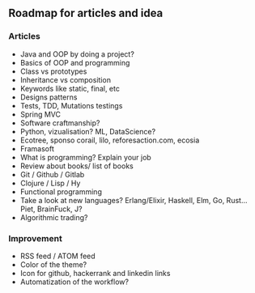 ## Roadmap for articles and idea ##

### Articles ###
 - Java and OOP by doing a project?
  -  Basics of OOP and programming
  -  Class vs prototypes
  -  Inheritance vs composition
  -  Keywords like static, final, etc
  -  Designs patterns
  -  Tests, TDD, Mutations testings
 - Spring MVC
 - Software craftmanship?
 - Python, vizualisation? ML, DataScience?
 - Ecotree, sponso corail, lilo, reforesaction.com, ecosia
 - Framasoft
 - What is programming? Explain your job
 - Review about books/ list of books
 - Git / Github / Gitlab
 - Clojure / Lisp / Hy
 - Functional programming
 - Take a look at new languages? Erlang/Elixir, Haskell, Elm, Go, Rust... Piet, BrainFuck, J?
 -  Algorithmic trading?

### Improvement ###
 -  RSS feed / ATOM feed
 -  Color of the theme?
 -  Icon for github, hackerrank and linkedin links
 -  Automatization of the workflow?